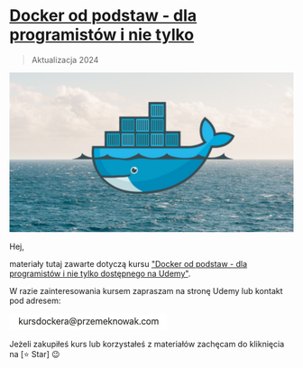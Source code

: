 # [Docker od podstaw - dla programistów i nie tylko](https://www.udemy.com/course/docker-od-podstaw-dla-programistow-i-nie-tylko/?referralCode=39F9BBE841432712F0F4)

> Aktualizacja 2024

![logo](./img/logo.png)

Hej,

materiały tutaj zawarte dotyczą kursu ["Docker od podstaw - dla programistów i nie tylko dostępnego na Udemy"](https://www.udemy.com/course/docker-od-podstaw-dla-programistow-i-nie-tylko/?referralCode=39F9BBE841432712F0F4).

W razie zainteresowania kursem zapraszam na stronę Udemy lub kontakt pod adresem:

![email](./img/email.png)

Jeżeli zakupiłeś kurs lub korzystałeś z materiałów zachęcam do kliknięcia na [⭐ Star] 😉
